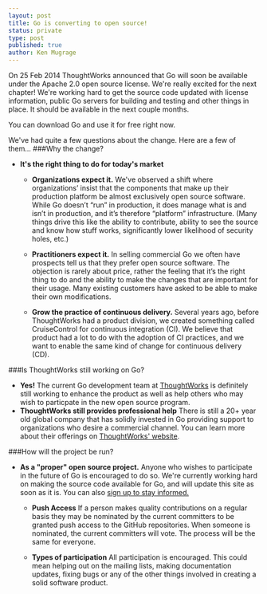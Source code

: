 ```yaml
---
layout: post
title: Go is converting to open source!
status: private
type: post
published: true
author: Ken Mugrage
---
```


On 25 Feb 2014 ThoughtWorks announced that Go will soon be available under the Apache 2.0 open source license. We're really excited for the next chapter! We're working hard to get the source code updated with license information, public Go servers for building and testing and other things in place. It should be available in the next couple months.

You can download Go and use it for free right now.

We've had quite a few questions about the change. Here are a few of them...
###Why the change?

* **It's the right thing to do for today's market**

  * **Organizations expect it.** We've observed a shift where organizations’ insist that the components that make up their production platform be almost exclusively open source software. While Go doesn’t “run” in production, it does manage what is and isn’t in production, and it’s therefore “platform” infrastructure. (Many things drive this like the ability to contribute, ability to see the source and know how stuff works, significantly lower likelihood of security holes, etc.)

  * **Practitioners expect it.** In selling commercial Go we often have prospects tell us that they prefer open source software. The objection is rarely about price, rather the feeling that it’s the right thing to do and the ability to make the changes that are important for their usage. Many existing customers have asked to be able to make their own modifications.

  * **Grow the practice of continuous delivery.** Several years ago, before ThoughtWorks had a product division, we created something called CruiseControl for continuous integration (CI). We believe that product had a lot to do with the adoption of CI practices, and we want to enable the same kind of change for continuous delivery (CD).


###Is ThoughtWorks still working on Go?

* **Yes!** The current Go development team at [ThoughtWorks](http://www.thoughtworks.com) is definitely still working to enhance the product as well as help others who may wish to particpate in the new open source program.
* **ThoughtWorks still provides professional help** There is still a 20+ year old global company that has solidly invested in Go providing support to organizations who desire a commercial channel. You can learn more about their offerings on [ThoughtWorks' website](http://www.thoughtworks.com/products/go-continuous-delivery/).

###How will the project be run?

* **As a "proper" open source project.** Anyone who wishes to participate in the future of Go is encouraged to do so. We're currently working hard on making the source code available for Go, and will update this site as soon as it is. You can also [sign up to stay informed.](/contribute/)

  * **Push Access** If a person makes quality contributions on a regular basis they may be nominated by the current committers to be granted push access to the GitHub repositories. When someone is nominated, the current committers will vote. The process will be the same for everyone.

  * **Types of participation** All participation is encouraged. This could mean helping out on the mailing lists, making documentation updates, fixing bugs or any of the other things involved in creating a solid software product.

  
